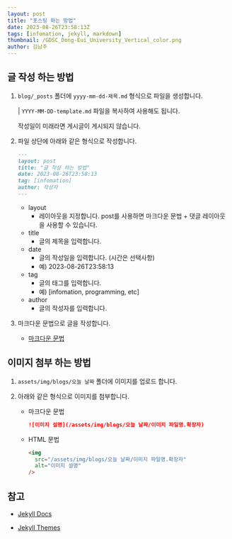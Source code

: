 ```yaml
---
layout: post
title: "포스팅 하는 방법"
date: 2023-08-26T23:58:13Z
tags: [infomation, jekyll, markdown]
thumbnail: /GDSC_Dong-Eui_University_Vertical_color.png
author: 김남주
---
```


## 글 작성 하는 방법

1. `blog/_posts` 폴더에 `yyyy-mm-dd-제목.md` 형식으로 파일을 생성합니다.

   | `YYYY-MM-DD-template.md` 파일을 복사하여 사용해도 됩니다.

   작성일이 미래라면 게시글이 게시되지 않습니다.

2. 파일 상단에 아래와 같은 형식으로 작성합니다.

   ```markdown
   ---
   layout: post
   title: "글 작성 하는 방법"
   date: 2023-08-26T23:58:13
   tag: [infomation]
   author: 작성자
   ---
   ```

   - layout
     - 레이아웃을 지정합니다. post를 사용하면 마크다운 문법 + 댓글 레이아웃을 사용할 수 있습니다.
   - title
     - 글의 제목을 입력합니다.
   - date
     - 글의 작성일을 입력합니다. (시간은 선택사항)
     - 예) 2023-08-26T23:58:13
   - tag
     - 글의 태그를 입력합니다.
     - 예) [infomation, programming, etc]
   - author
     - 글의 작성자를 입력합니다.

3. 마크다운 문법으로 글을 작성합니다.

   - [마크다운 문법](https://docs.github.com/ko/get-started/writing-on-github/getting-started-with-writing-and-formatting-on-github/basic-writing-and-formatting-syntax)

## 이미지 첨부 하는 방법

1. `assets/img/blogs/오늘 날짜` 폴더에 이미지를 업로드 합니다.
2. 아래와 같은 형식으로 이미지를 첨부합니다.

   - 마크다운 문법

     ```markdown
     ![이미지 설명](/assets/img/blogs/오늘 날짜/이미지 파일명.확장자)
     ```

   - HTML 문법

     ```html
     <img
       src="/assets/img/blogs/오늘 날짜/이미지 파일명.확장자"
       alt="이미지 설명"
     />
     ```

## 참고

- [Jekyll Docs](https://jekyllrb.com/docs/)

- [Jekyll Themes](https://jekyllthemes.io/)
